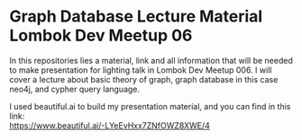 # Graph Database Lecture Material Lombok Dev Meetup 06
In this repositories lies a material, link and all information 
that will be needed to make presentation for lighting talk in Lombok Dev Meetup 006.
I will cover a lecture about basic theory of graph, graph database in this case neo4j, and cypher query language.

I used beautiful.ai to build my presentation material, and you can find in this link: <br/>
https://www.beautiful.ai/-LYeEvHxx7ZNfOWZ8XWE/4 

